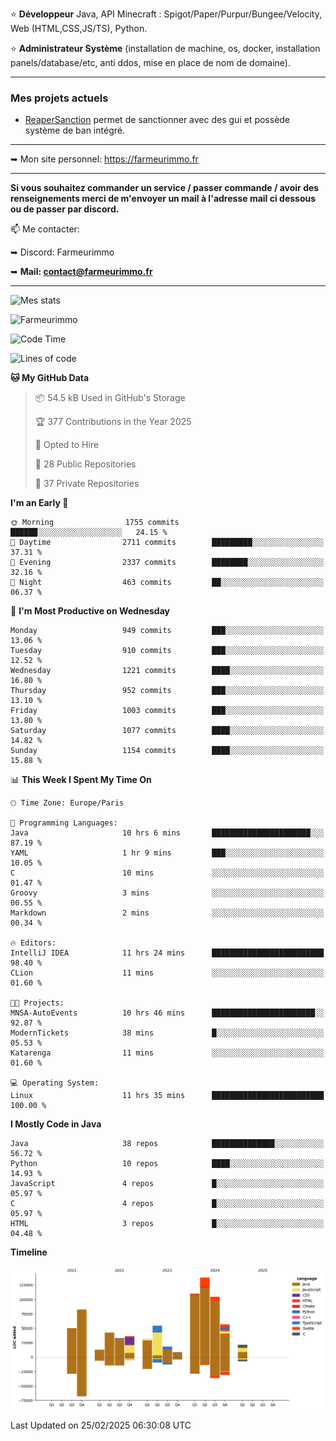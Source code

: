 ⭐ **Développeur** Java, API Minecraft : Spigot/Paper/Purpur/Bungee/Velocity, Web (HTML,CSS,JS/TS), Python.

⭐ **Administrateur Système** (installation de machine, os, docker, installation panels/database/etc, anti ddos, mise en place de nom de domaine).

---

### Mes projets actuels
- [ReaperSanction](https://www.spigotmc.org/resources/reapersanction.89580/) permet de sanctionner avec des gui et possède système de ban intégré.

---

➥ Mon site personnel: https://farmeurimmo.fr

---

**Si vous souhaitez commander un service / passer commande / avoir des renseignements merci de m'envoyer un mail à l'adresse mail ci dessous ou de passer par discord.**

📫 Me contacter:
 
   ➥ Discord: Farmeurimmo
   
   ➥ **Mail: contact@farmeurimmo.fr**

---

![Mes stats](https://github-readme-stats.farmeurimmo.fr/api?username=Farmeurimmo&count_private=true&show_icons=true&theme=radical)

<img src="https://komarev.com/ghpvc/?username=Farmeurimmo" alt="Farmeurimmo" />

<!--START_SECTION:waka-->
![Code Time](http://img.shields.io/badge/Code%20Time-1%2C873%20hrs%2041%20mins-blue)

![Lines of code](https://img.shields.io/badge/From%20Hello%20World%20I%27ve%20Written-802.0%20thousand%20lines%20of%20code-blue)

**🐱 My GitHub Data** 

> 📦 54.5 kB Used in GitHub's Storage 
 > 
> 🏆 377 Contributions in the Year 2025
 > 
> 💼 Opted to Hire
 > 
> 📜 28 Public Repositories 
 > 
> 🔑 37 Private Repositories 
 > 
**I'm an Early 🐤** 

```text
🌞 Morning                1755 commits        ██████░░░░░░░░░░░░░░░░░░░   24.15 % 
🌆 Daytime                2711 commits        █████████░░░░░░░░░░░░░░░░   37.31 % 
🌃 Evening                2337 commits        ████████░░░░░░░░░░░░░░░░░   32.16 % 
🌙 Night                  463 commits         ██░░░░░░░░░░░░░░░░░░░░░░░   06.37 % 
```
📅 **I'm Most Productive on Wednesday** 

```text
Monday                   949 commits         ███░░░░░░░░░░░░░░░░░░░░░░   13.06 % 
Tuesday                  910 commits         ███░░░░░░░░░░░░░░░░░░░░░░   12.52 % 
Wednesday                1221 commits        ████░░░░░░░░░░░░░░░░░░░░░   16.80 % 
Thursday                 952 commits         ███░░░░░░░░░░░░░░░░░░░░░░   13.10 % 
Friday                   1003 commits        ███░░░░░░░░░░░░░░░░░░░░░░   13.80 % 
Saturday                 1077 commits        ████░░░░░░░░░░░░░░░░░░░░░   14.82 % 
Sunday                   1154 commits        ████░░░░░░░░░░░░░░░░░░░░░   15.88 % 
```


📊 **This Week I Spent My Time On** 

```text
🕑︎ Time Zone: Europe/Paris

💬 Programming Languages: 
Java                     10 hrs 6 mins       ██████████████████████░░░   87.19 % 
YAML                     1 hr 9 mins         ███░░░░░░░░░░░░░░░░░░░░░░   10.05 % 
C                        10 mins             ░░░░░░░░░░░░░░░░░░░░░░░░░   01.47 % 
Groovy                   3 mins              ░░░░░░░░░░░░░░░░░░░░░░░░░   00.55 % 
Markdown                 2 mins              ░░░░░░░░░░░░░░░░░░░░░░░░░   00.34 % 

🔥 Editors: 
IntelliJ IDEA            11 hrs 24 mins      █████████████████████████   98.40 % 
CLion                    11 mins             ░░░░░░░░░░░░░░░░░░░░░░░░░   01.60 % 

🐱‍💻 Projects: 
MNSA-AutoEvents          10 hrs 46 mins      ███████████████████████░░   92.87 % 
ModernTickets            38 mins             █░░░░░░░░░░░░░░░░░░░░░░░░   05.53 % 
Katarenga                11 mins             ░░░░░░░░░░░░░░░░░░░░░░░░░   01.60 % 

💻 Operating System: 
Linux                    11 hrs 35 mins      █████████████████████████   100.00 % 
```

**I Mostly Code in Java** 

```text
Java                     38 repos            ██████████████░░░░░░░░░░░   56.72 % 
Python                   10 repos            ████░░░░░░░░░░░░░░░░░░░░░   14.93 % 
JavaScript               4 repos             █░░░░░░░░░░░░░░░░░░░░░░░░   05.97 % 
C                        4 repos             █░░░░░░░░░░░░░░░░░░░░░░░░   05.97 % 
HTML                     3 repos             █░░░░░░░░░░░░░░░░░░░░░░░░   04.48 % 
```



**Timeline**

![Lines of Code chart](https://raw.githubusercontent.com/Farmeurimmo/Farmeurimmo/main/assets/bar_graph.png)


 Last Updated on 25/02/2025 06:30:08 UTC
<!--END_SECTION:waka-->
